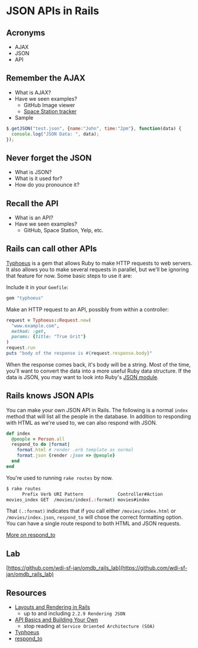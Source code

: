 JSON APIs in Rails
==================

Acronyms
--------

- AJAX
- JSON
- API

Remember the AJAX
-----------------

- What is AJAX?
- Have we seen examples?
    - GitHub Image viewer
    - [Space Station tracker](http://iss.astroviewer.net/)
- Sample
```javascript
$.getJSON("test.json", {name:"John", time:"2pm"}, function(data) {
  console.log("JSON Data: ", data);
});
```

Never forget the JSON
---------------------

- What is JSON?
- What is it used for?
- How do you pronounce it?

Recall the API
--------------

- What is an API?
- Have we seen examples?
    - GitHub, Space Station, Yelp, etc.

Rails can call other APIs
-------------------------

[Typhoeus](https://github.com/typhoeus/typhoeus) is a gem that allows
Ruby to make HTTP requests to web servers. It also allows you to make
several requests in parallel, but we'll be ignoring that feature for
now. Some basic steps to use it are:

Include it in your `Gemfile`:

```ruby
gem "typhoeus"
```

Make an HTTP request to an API, possibly from within a controller:

```ruby
request = Typhoeus::Request.new(
  "www.example.com",
  method: :get,
  params: {title: "True Grit"}
)
request.run
puts "body of the response is #{request.response.body}"
```

When the response comes back, it's body will be a string. Most of the
time, you'll want to convert the data into a more useful Ruby data
structure. If the data is JSON, you may want to look into Ruby's
[JSON module](http://ruby-doc.org//stdlib-2.0/libdoc/json/rdoc/JSON.html).

Rails knows JSON APIs
---------------------

You can make your own JSON API in Rails. The following is a normal
`index` method that will list all the people in the database. In
addition to responding with HTML as we're used to, we can also respond
with JSON.

```ruby
def index
  @people = Person.all
  respond_to do |format|
    format.html # render .erb template as normal
    format.json {render :json => @people}
  end
end
```

You're used to running `rake routes` by now.

```sh
$ rake routes
      Prefix Verb URI Pattern             Controller#Action
movies_index GET  /movies/index(.:format) movies#index
```

That `(.:format)` indicates that if you call either
`/movies/index.html` or `/movies/index.json`, `respond_to` will
chose the correct formatting option. You can have a single route
respond to both HTML and JSON requests.

[More on respond_to](http://apidock.com/rails/ActionController/MimeResponds/respond_to)

Lab
---

[https://github.com/wdi-sf-jan/omdb_rails_lab](https://github.com/wdi-sf-jan/omdb_rails_lab)

Resources
---------

- [Layouts and Rendering in Rails](http://guides.rubyonrails.org/layouts_and_rendering.html)
    - up to and including `2.2.9 Rendering JSON`
- [API Basics and Building Your Own](http://www.theodinproject.com/ruby-on-rails/apis-and-building-your-own)
    - stop reading at `Service Oriented Architecture (SOA)`
- [Typhoeus](https://github.com/typhoeus/typhoeus)
- [respond_to](http://apidock.com/rails/ActionController/MimeResponds/respond_to)
